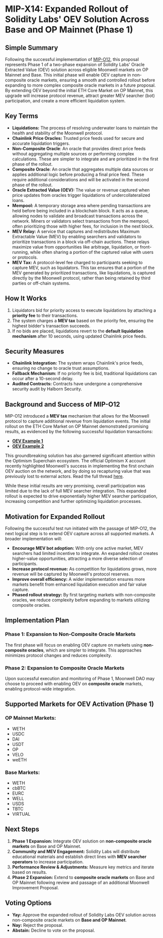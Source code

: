 # MIP-X14: Expanded Rollout of Solidity Labs' OEV Solution Across Base and OP Mainnet (Phase 1)

## **Simple Summary**

Following the successful implementation of
[MIP-O12](https://moonwell.fi/governance/proposal/moonbeam?id=153), this
proposal represents Phase 1 of a two-phase expansion of Solidity Labs' Oracle
Extracted Value (OEV) solution across eligible Moonwell markets on OP Mainnet
and Base. This initial phase will enable OEV capture in non-composite oracle
markets, ensuring a smooth and controlled rollout before expanding to more
complex composite oracle markets in a future proposal. By extending OEV beyond
the initial ETH Core Market on OP Mainnet, this upgrade will increase protocol
revenue, attract greater MEV searcher (bot) participation, and create a more
efficient liquidation system.

## **Key Terms**

- **Liquidations:** The process of resolving underwater loans to maintain the
  health and stability of the Moonwell protocol.
- **Chainlink Price Oracles:** Trusted price feeds used for secure and accurate
  liquidation triggers.
- **Non-Composite Oracle**: An oracle that provides direct price feeds without
  aggregating multiple sources or performing complex calculations. These are
  simpler to integrate and are prioritized in the first phase of the rollout.
- **Composite Oracle**: An oracle that aggregates multiple data sources or
  applies additional logic before producing a final price feed. These require
  additional considerations and will be activated in the second phase of the
  rollout.
- **Oracle Extracted Value (OEV):** The value or revenue captured when price
  updates from oracles trigger liquidations of undercollateralized loans.
- **Mempool:** A temporary storage area where pending transactions are held
  before being included in a blockchain block. It acts as a queue, allowing
  nodes to validate and broadcast transactions across the network. Miners or
  validators select transactions from the mempool, often prioritizing those with
  higher fees, for inclusion in the next block.
- **MEV Relay:** A service that captures and redistributes Maximum Extractable
  Value (MEV) by enabling searchers and validators to prioritize transactions in
  a block via off-chain auctions. These relays maximize value from opportunities
  like arbitrage, liquidation, or front-running, while often sharing a portion
  of the captured value with users or protocols.
- **MEV Tax:** A protocol-level fee charged to participants seeking to capture
  MEV, such as liquidators. This tax ensures that a portion of the MEV generated
  by prioritized transactions, like liquidations, is captured directly by the
  Moonwell protocol, rather than being retained by third parties or off-chain
  systems.

## **How It Works**

1. Liquidators bid for priority access to execute liquidations by attaching a
   **priority fee** to their transactions.
2. The system charges a **MEV tax** based on the priority fee, ensuring the
   highest bidder's transaction succeeds.
3. If no bids are placed, liquidations revert to the **default liquidation
   mechanism** after 10 seconds, using updated Chainlink price feeds.

## **Security Measures**

- **Chainlink Integration:** The system wraps Chainlink's price feeds, ensuring
  no change to oracle trust assumptions.
- **Fallback Mechanism:** If no priority fee is bid, traditional liquidations
  can occur after a 10-second delay.
- **Audited Contracts:** Contracts have undergone a comprehensive security audit
  by Halborn Security.

## **Background and Success of MIP-O12**

MIP-O12 introduced a **MEV tax** mechanism that allows for the Moonwell protocol
to capture additional revenue from liquidation events. The initial rollout on
the ETH Core Market on OP Mainnet demonstrated promising results, as evidenced
by the following successful liquidation transactions:

- **[OEV Example 1](https://optimistic.etherscan.io/tx/0x1e41a6e70674c421dc27a96cc29f6b201b589eeb9e8ce374d21df8f105448051)**
- **[OEV Example 2](https://optimistic.etherscan.io/tx/0x44aea3f66f5a938645616ee7159b18ee1c081d965caafcbf3331a2af123206c0)**

This groundbreaking solution has also garnered significant attention within the
Optimism Superchain ecosystem. The official Optimism X account recently
highlighted Moonwell's success in implementing the first onchain OEV auction on
the network, and by doing so recapturing value that was previously lost to
external actors. Read the full thread
[here](https://x.com/Optimism/status/1886505186853839014).

While these initial results are very promising, overall participation was
limited due to the lack of full MEV searcher integration. This expanded rollout
is expected to drive exponentially higher MEV searcher participation, increasing
competition and further optimizing liquidation processes.

## **Motivation for Expanded Rollout**

Following the successful test run initiated with the passage of MIP-O12, the
next logical step is to extend OEV capture across all supported markets. A
broader implementation will:

- **Encourage MEV bot adoption:** With only one active market, MEV searchers had
  limited incentive to integrate. An expanded rollout creates higher-value
  opportunities, attracting a more diverse selection of participants.
- **Increase protocol revenue:** As competition for liquidations grows, more
  revenue will be captured by Moonwell's protocol reserves.
- **Improve overall efficiency:** A wider implementation ensures more markets
  benefit from enhanced liquidation execution and fair value capture.
- **Phased rollout strategy:** By first targeting markets with non-composite
  oracles, we reduce complexity before expanding to markets utilizing composite
  oracles.

## **Implementation Plan**

### **Phase 1: Expansion to Non-Composite Oracle Markets**

The first phase will focus on enabling OEV capture on markets using
**non-composite oracles**, which are simpler to integrate. This approaches
minimizes protocol changes and reduces complexity.

### **Phase 2: Expansion to Composite Oracle Markets**

Upon successful execution and monitoring of Phase 1, Moonwell DAO may choose to
proceed with enabling OEV on **composite oracle** markets, enabling
protocol-wide integration.

## **Supported Markets for OEV Activation (Phase 1)**

### **OP Mainnet Markets:**

- WETH
- USDC
- DAI
- USDT
- OP
- VELO
- weETH

### **Base Markets:**

- WETH
- cbBTC
- EURC
- WELL
- USDS
- TBTC
- VIRTUAL

## **Next Steps**

1. **Phase 1 Expansion:** Integrate OEV solution on **non-composite oracle
   markets** on Base and OP Mainnet.
2. **Community and MEV Engagement:** Solidity Labs will distribute educational
   materials and establish direct lines with **MEV searcher operators** to
   increase participation.
3. **Performance Review & Adjustments:** Measure key metrics and iterate based
   on results.
4. **Phase 2 Expansion:** Extend to **composite oracle markets** on Base and OP
   Mainnet following review and passage of an additional Moonwell Improvement
   Proposal.

## **Voting Options**

- **Yay:** Approve the expanded rollout of Solidity Labs OEV solution across
  non-composite oracle markets on **Base and OP Mainnet**.
- **Nay:** Reject the proposal.
- **Abstain:** Decline to vote on the proposal.
